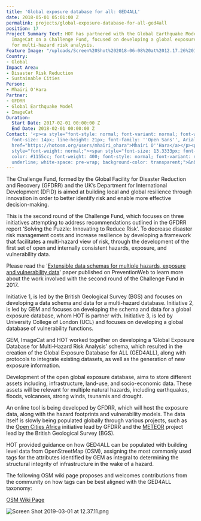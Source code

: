 ```yaml
---
title: 'Global exposure database for all: GED4ALL'
date: 2018-05-01 05:01:00 Z
permalink: projects/global-exposure-database-for-all-ged4all
position: 17
Project Summary Text: HOT has partnered with the Global Earthquake Model (GEM) and
  ImageCat on a Challenge Fund, focused on developing a global exposure database designed
  for multi-hazard risk analysis.
Feature Image: "/uploads/Screen%20Shot%202018-06-08%20at%2012.17.26%201.png"
Country:
- Global
Impact Area:
- Disaster Risk Reduction
- Sustainable Cities
Person:
- Mhairi O'Hara
Partner:
- GFDRR
- Global Earthquake Model
- ImageCat
Duration:
  Start Date: 2017-02-01 00:00:00 Z
  End Date: 2018-02-01 00:00:00 Z
Contact: '<p><a style="font-style: normal; font-variant: normal; font-weight: normal;
  font-size: 14px; line-height: 21px; font-family: ''Open Sans'', Arial, sans-serif;"
  href="https://hotosm.org/users/mhairi_ohara">Mhairi O''Hara</a></p><p><span id="docs-internal-guid-5b0146ac-bd95-b3a9-b5e1-d7577b7d9ba3"
  style="font-weight: normal;"><span style="font-size: 13.3333px; font-family: Calibri;
  color: #1155cc; font-weight: 400; font-style: normal; font-variant: normal; text-decoration:
  underline; white-space: pre-wrap; background-color: transparent;">&nbsp;</span></a></span></p>'
---
```


The Challenge Fund, formed by the Global Facility for Disaster Reduction and Recovery (GFDRR) and the UK’s Department for International Development (DFID) is aimed at building local and global resilience through innovation in order to better identify risk and enable more effective decision-making.

This is the second round of the Challenge Fund, which focuses on three initiatives attempting to address recommendations outlined in the GFDRR report ‘Solving the Puzzle: Innovating to Reduce Risk’. To decrease disaster risk management costs and increase resilience by developing a framework that facilitates a multi-hazard view of risk, through the development of the first set of open and internally consistent hazards, exposure, and vulnerability data.

Please read the '[Extensible data schemas for multiple hazards, exposure and vulnerability data](https://www.preventionweb.net/publications/view/65804)' paper published on PreventionWeb to learn more about the work involved with the second round of the Challenge Fund in 2017.

Initiative 1, is led by the British Geological Survey (BGS) and focuses on developing a data schema and data for a multi-hazard database. Initiative 2, is led by GEM and focuses on developing the schema and data for a global exposure database, whom HOT is partner with. Initiative 3, is led by University College of London (UCL) and focuses on developing a global database of vulnerability functions.

GEM, ImageCat and HOT worked together on developing a ‘Global Exposure Database for Multi-Hazard Risk Analysis’ schema, which resulted in the creation of the Global Exposure Database for ALL (GED4ALL), along with protocols to integrate existing datasets, as well as the generation of new exposure information. 

Development of the open global exposure database, aims to store different assets including, infrastructure, land-use, and socio-economic data. These assets will be relevant for multiple natural hazards, including earthquakes, floods, volcanoes, strong winds, tsunamis and drought. 

An online tool is being developed by GFDRR, which will host the exposure data, along with the hazard footprints and vulnerability models. The data itself is slowly being populated globally through various projects, such as the [Open Cities Africa](https://www.hotosm.org/updates/open-cities-africa-kicks-off-in-kampala/) initiative lead by GFDRR and the [METEOR](https://www.hotosm.org/projects/modelling-exposure-through-earth-observation-meteor/) project lead by the British Geological Survey (BGS).

HOT provided guidance on how GED4ALL can be populated with building level data from OpenStreetMap (OSM), assigning the most commonly used tags for the attributes identified by GEM as integral to determining the structural integrity of infrastructure in the wake of a hazard. 

The following OSM wiki page proposes and welcomes contributions from the community on how tags can be best aligned with the GED4ALL taxonomy:

[OSM Wiki Page](https://wiki.openstreetmap.org/wiki/GED4ALL)  

![Screen Shot 2019-03-01 at 12.37.11.png](/uploads/Screen%20Shot%202019-03-01%20at%2012.37.11.png)
